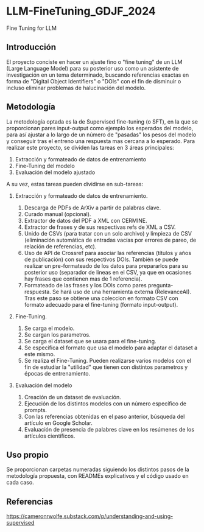 # LLM-FineTuning_GDJF_2024
Fine Tuning for LLM 

## Introducción
El proyecto conciste en hacer un ajuste fino o "fine tuning" de un LLM (Large Language Model) para su posterior uso como un asistente de investigación en un tema determinado, buscando referencias exactas en forma de "Digital Object Identifiers" o "DOIs" con el fin de disminuir o incluso eliminar problemas de halucinación del modelo.

## Metodología
La metodología optada es la de Supervised fine-tuning (o SFT), en la que se proporcionan pares input-output como ejemplo los esperados del modelo, para así ajustar a lo largo de un número de "pasadas" los pesos del modelo y conseguir tras el entreno una respuesta mas cercana a lo esperado.
Para realizar este proyecto, se dividen las tareas en 3 áreas principales:

1. Extracción y formateado de datos de entrenamiento
2. Fine-Tuning del modelo
3. Evaluación del modelo ajustado

A su vez, estas tareas pueden dividirse en sub-tareas:
1. Extracción y formateado de datos de entrenamiento.
    1. Descarga de PDFs de ArXiv a partir de palabras clave.
    2. Curado manual (opcional).
    3. Extractor de datos del PDF a XML con CERMINE.
    4. Extractor de frases y de sus respectivas refs de XML a CSV.
    5. Unido de CSVs (para tratar con un solo archivo) y limpieza de CSV (eliminación automática de entradas vacías por errores de pareo, de relación de referencias, etc). 
    6. Uso de API de Crossref para asociar las referencias (títulos y años de publicación) con sus respectivos DOIs. También se puede realizar un pre-formateado de los datos para prepararlos para su posterior uso (separador de lineas en el CSV, ya que en ocasiones hay frases que contienen mas de 1 referencia).
    7. Formateado de las frases y los DOIs como pares pregunta-respuesta. Se hará uso de una herramienta externa (RelevanceAI). Tras este paso se obtiene una coleccion en formato CSV con formato adecuado para el fine-tuning (formato input-output).

2. Fine-Tuning.
    1. Se carga el modelo.
    2. Se cargan los parametros.
    3. Se carga el dataset que se usara para el fine-tuning.
    4. Se especifica el formato que usa el modelo para adaptar el dataset a este mismo.
    5. Se realiza el Fine-Tuning. Pueden realizarse varios modelos con el fin de estudiar la "utilidad" que tienen con distintos parametros y épocas de entrenamiento.

3. Evaluación del modelo
    1. Creación de un dataset de evaluación.
    2. Ejecución de los distintos modelos con un número específico de prompts.
    3. Con las referencias obtenidas en el paso anterior, búsqueda del artículo en Google Scholar.
    4. Evaluación de presencia de palabres clave en los resúmenes de los artículos científicos.

## Uso propio
Se proporcionan carpetas numeradas siguiendo los distintos pasos de la metodología propuesta, con READMEs explicativos y el código usado en cada caso.

## Referencias
https://cameronrwolfe.substack.com/p/understanding-and-using-supervised